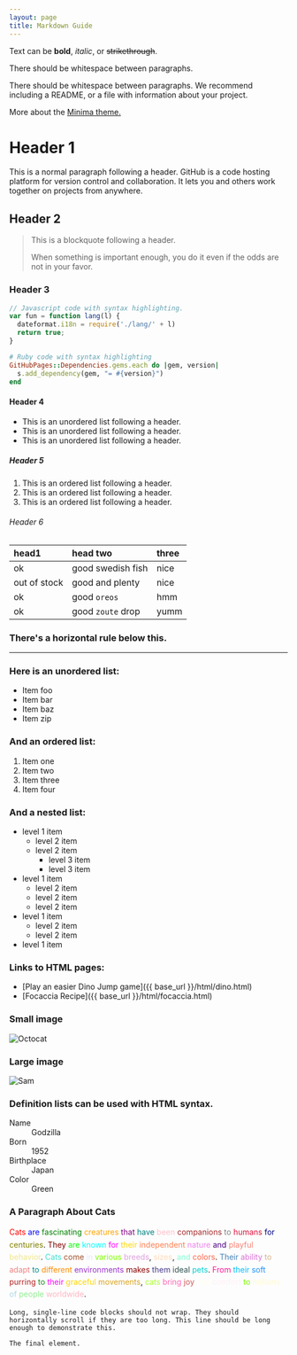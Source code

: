 ```yaml
---
layout: page
title: Markdown Guide
---
```


Text can be **bold**, _italic_, or ~~strikethrough~~.

There should be whitespace between paragraphs.

There should be whitespace between paragraphs. We recommend including a README, or a file with information about your project.

More about the [Minima theme.](https://github.com/jekyll/minima)

# Header 1

This is a normal paragraph following a header. GitHub is a code hosting platform for version control and collaboration. It lets you and others work together on projects from anywhere.

## Header 2

> This is a blockquote following a header.
>
> When something is important enough, you do it even if the odds are not in your favor.

### Header 3

```js
// Javascript code with syntax highlighting.
var fun = function lang(l) {
  dateformat.i18n = require('./lang/' + l)
  return true;
}
```

```ruby
# Ruby code with syntax highlighting
GitHubPages::Dependencies.gems.each do |gem, version|
  s.add_dependency(gem, "= #{version}")
end
```

#### Header 4

*   This is an unordered list following a header.
*   This is an unordered list following a header.
*   This is an unordered list following a header.

##### Header 5

1.  This is an ordered list following a header.
2.  This is an ordered list following a header.
3.  This is an ordered list following a header.

###### Header 6

| head1        | head two          | three |
|:-------------|:------------------|:------|
| ok           | good swedish fish | nice  |
| out of stock | good and plenty   | nice  |
| ok           | good `oreos`      | hmm   |
| ok           | good `zoute` drop | yumm  |

### There's a horizontal rule below this.

* * *

### Here is an unordered list:

*   Item foo
*   Item bar
*   Item baz
*   Item zip

### And an ordered list:

1.  Item one
1.  Item two
1.  Item three
1.  Item four

### And a nested list:

- level 1 item
  - level 2 item
  - level 2 item
    - level 3 item
    - level 3 item
- level 1 item
  - level 2 item
  - level 2 item
  - level 2 item
- level 1 item
  - level 2 item
  - level 2 item
- level 1 item


### Links to HTML pages:


* [Play an easier Dino Jump game]({{ base_url }}/html/dino.html) <!-- Updated description -->
* [Focaccia Recipe]({{ base_url }}/html/focaccia.html)


### Small image

![Octocat](https://github.githubassets.com/images/icons/emoji/octocat.png)

### Large image

<img src="{{base_url}}/images/sama_ghibl.webp" alt="Sam" style="max-width: 200px;">


### Definition lists can be used with HTML syntax.

<dl>
<dt>Name</dt>
<dd>Godzilla</dd>
<dt>Born</dt>
<dd>1952</dd>
<dt>Birthplace</dt>
<dd>Japan</dd>
<dt>Color</dt>
<dd>Green</dd>
</dl>

### A Paragraph About Cats

<p style="line-height: 1.6;">
  <span style="color: red;">Cats</span> <span style="color: blue;">are</span> <span style="color: green;">fascinating</span> <span style="color: orange;">creatures</span> <span style="color: purple;">that</span> <span style="color: teal;">have</span> <span style="color: pink;">been</span> <span style="color: brown;">companions</span> <span style="color: gray;">to</span> <span style="color: crimson;">humans</span> <span style="color: navy;">for</span> <span style="color: olive;">centuries</span>. <span style="color: maroon;">They</span> <span style="color: lime;">are</span> <span style="color: cyan;">known</span> <span style="color: magenta;">for</span> <span style="color: gold;">their</span> <span style="color: coral;">independent</span> <span style="color: violet;">nature</span> <span style="color: indigo;">and</span> <span style="color: salmon;">playful</span> <span style="color: khaki;">behavior</span>. <span style="color: turquoise;">Cats</span> <span style="color: sienna;">come</span> <span style="color: lavender;">in</span> <span style="color: chartreuse;">various</span> <span style="color: plum;">breeds</span>, <span style="color: peachpuff;">sizes</span>, <span style="color: aquamarine;">and</span> <span style="color: tomato;">colors</span>. <span style="color: steelblue;">Their</span> <span style="color: orchid;">ability</span> <span style="color: tan;">to</span> <span style="color: lightcoral;">adapt</span> <span style="color: darkcyan;">to</span> <span style="color: darkorange;">different</span> <span style="color: darkorchid;">environments</span> <span style="color: darkred;">makes</span> <span style="color: darkslateblue;">them</span> <span style="color: darkslategray;">ideal</span> <span style="color: darkturquoise;">pets</span>. <span style="color: deeppink;">From</span> <span style="color: deepskyblue;">their</span> <span style="color: dodgerblue;">soft</span> <span style="color: firebrick;">purring</span> <span style="color: forestgreen;">to</span> <span style="color: fuchsia;">their</span> <span style="color: gold;">graceful</span> <span style="color: goldenrod;">movements</span>, <span style="color: greenyellow;">cats</span> <span style="color: hotpink;">bring</span> <span style="color: indianred;">joy</span> <span style="color: ivory;">and</span> <span style="color: lavenderblush;">comfort</span> <span style="color: lawngreen;">to</span> <span style="color: lemonchiffon;">millions</span> <span style="color: lightblue;">of</span> <span style="color: lightgreen;">people</span> <span style="color: lightpink;">worldwide</span>.
</p>

```
Long, single-line code blocks should not wrap. They should horizontally scroll if they are too long. This line should be long enough to demonstrate this.
```

```
The final element.
```